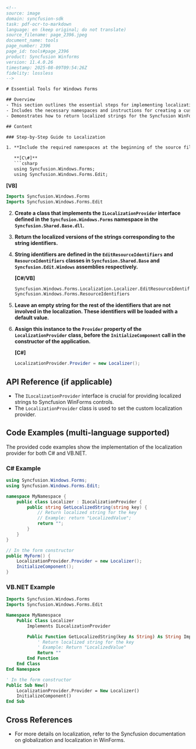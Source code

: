 ```html
<!--
source: image
domain: syncfusion-sdk
task: pdf-ocr-to-markdown
language: en (keep original; do not translate)
source_filename: page_2396.jpeg
document_name: tools
page_number: 2396
page_id: tools#page_2396
product: Syncfusion Winforms
version: 11.4.0.26
timestamp: 2025-08-09T09:54:26Z
fidelity: lossless
-->

# Essential Tools for Windows Forms

## Overview
- This section outlines the essential steps for implementing localization in Syncfusion WinForms.
- Includes the necessary namespaces and instructions for creating a custom localization provider.
- Demonstrates how to return localized strings for the Syncfusion WinForms controls.

## Content

### Step-by-Step Guide to Localization

1. **Include the required namespaces at the beginning of the source file.**

   **[C\#]**
   ```csharp
   using Syncfusion.Windows.Forms;
   using Syncfusion.Windows.Forms.Edit;
   ```

   **[VB]**
   ```vb
   Imports Syncfusion.Windows.Forms
   Imports Syncfusion.Windows.Forms.Edit
   ```

2. **Create a class that implements the `ILocalizationProvider` interface defined in the `Syncfusion.Windows.Forms` namespace in the `Syncfusion.Shared.Base.dll`.**

3. **Return the localized versions of the strings corresponding to the string identifiers.**

4. **String identifiers are defined in the `EditResourceIdentifiers` and `ResourceIdentifiers` classes in `Syncfusion.Shared.Base` and `Syncfusion.Edit.Windows` assemblies respectively.**

   **[C\#/VB]**
   ```vb
   Syncfusion.Windows.Forms.Localization.Localizer.EditResourceIdentifiers
   Syncfusion.Windows.Forms.ResourceIdentifiers
   ```

5. **Leave an empty string for the rest of the identifiers that are not involved in the localization. These identifiers will be loaded with a default value.**

6. **Assign this instance to the `Provider` property of the `LocalizationProvider` class, before the `InitializeComponent` call in the constructor of the application.**

   **[C\#]**
   ```csharp
   LocalizationProvider.Provider = new Localizer();
   ```

## API Reference (if applicable)

- The `ILocalizationProvider` interface is crucial for providing localized strings to Syncfusion WinForms controls.
- The `LocalizationProvider` class is used to set the custom localization provider.

## Code Examples (multi-language supported)

The provided code examples show the implementation of the localization provider for both C# and VB.NET.

### C# Example

```csharp
using Syncfusion.Windows.Forms;
using Syncfusion.Windows.Forms.Edit;

namespace MyNamespace {
    public class Localizer : ILocalizationProvider {
        public string GetLocalizedString(string key) {
            // Return localized string for the key
            // Example: return "LocalizedValue";
            return "";
        }
    }
}

// In the form constructor
public MyForm() {
    LocalizationProvider.Provider = new Localizer();
    InitializeComponent();
}
```

### VB.NET Example

```vb
Imports Syncfusion.Windows.Forms
Imports Syncfusion.Windows.Forms.Edit

Namespace MyNamespace
    Public Class Localizer
        Implements ILocalizationProvider

        Public Function GetLocalizedString(key As String) As String Implements ILocalizationProvider.GetLocalizedString
            ' Return localized string for the key
            ' Example: Return "LocalizedValue"
            Return ""
        End Function
    End Class
End Namespace

' In the form constructor
Public Sub New()
    LocalizationProvider.Provider = New Localizer()
    InitializeComponent()
End Sub
```

## Cross References

- For more details on localization, refer to the Syncfusion documentation on globalization and localization in WinForms.

<!-- tags: [Syncfusion Winforms, localization, ILocalizationProvider, LocalizationProvider, globalization, WinForms, namespace, resource identifiers, C#, VB.NET] keywords: [Syncfusion, WinForms, localization, namespaces, resource identifiers, globalization, localization provider, C#, VB.NET] -->
```